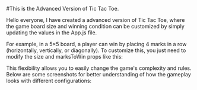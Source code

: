 #This is the Advanced Version of Tic Tac Toe.

Hello everyone,
I have created a advanced version of Tic Tac Toe,  where the game board size and winning condition can be customized by simply updating the values in the App.js file.

For example, in a 5×5 board, a player can win by placing 4 marks in a row (horizontally, vertically, or diagonally).
To customize this, you just need to modify the size and marksToWin props like this:

<TicTacToe size={5} marksToWin={4} />

This flexibility allows you to easily change the game's complexity and rules.
Below are some screenshots for better understanding of how the gameplay looks with different configurations: